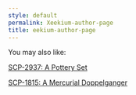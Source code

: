 ```yaml
---
style: default
permalink: Xeekium-author-page
title: eekium-author-page
---
```

You may also like:

[SCP-2937: A Pottery Set](http://scp-wiki.net/scp-2937)

[SCP-1815: A Mercurial Doppelganger](http://scp-wiki.net/scp-1815)
